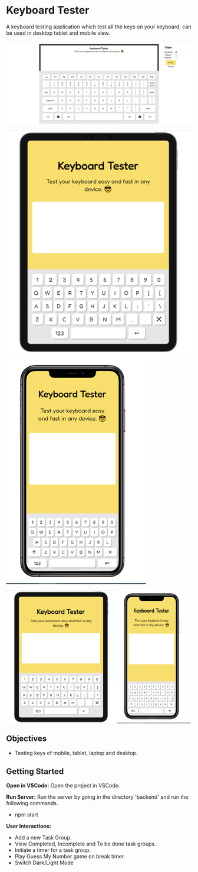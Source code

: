 # Keyboard Tester

A keyboard testing application which test all the keys on your keyboard, can be used in desktop tablet and mobile view.
<!-- -->
![Screenshot](screenshots/Capture1.PNG)
<!-- -->
![Screenshot](screenshots/Capture2.PNG)
<!-- -->
![Screenshot](screenshots/Capture3.PNG)

<div style="display:flex;">
    <img src="screenshots/Capture2.PNG" alt="Screenshot 2" width="300"">
    <img src="screenshots/Capture3.PNG" alt="Screenshot 2" width="200"">

</div>

## Objectives

- Testing keys of mobile, tablet, laptop and desktop.

## Getting Started

**Open in VSCode:**
Open the project in VSCode.

**Run Server:**
Run the server by going in the directory 'backend' and run the following commands.

- npm start

**User Interactions:**

- Add a new Task Group.
- View Completed, Incomplete and To be done task groups.
- Initiate a timer for a task group.
- Play Guess My Number game on break timer.
- Switch Dark/Light Mode
